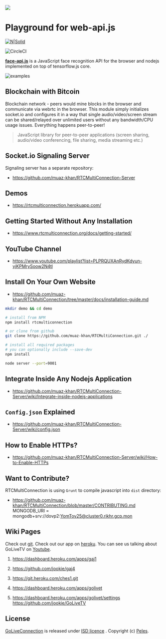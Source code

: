 <!-- https://www.facebook.com/noampl123/photos -->
<!-- https://www.facebook.com/OliveryIbnGvirol -->


![](https://i.imgur.com/MFfRBSM.png)
# Playground for web-api.js


[![N|Solid](https://res.cloudinary.com/dlvaangxn/image/upload/c_scale,w_150/v1563630297/unx-logo.png)](https://www.unxdigital.com/)

![CircleCI](https://circleci.com/gh/google/wikiloop-battlefield/tree/master.svg?style=svg)

[**face-api.js**](https://www.npmjs.com/package/face-api.js) is a JavaScript face recognition API for the browser and nodejs implemented on top of tensorflow.js core. 

![examples](https://raw.githubusercontent.com/unx-digital/Playground-FaceApiJS/master/examples.gif)



## Blockchain with Bitcoin

Blockchain network - peers would mine blocks in the browser and communicate via webrtc in the browser.
This module simply initializes socket.io and configures it in a way that single audio/video/screen stream can be shared/relayed over unlimited users without any bandwidth/CPU usage issues. Everything happens peer-to-peer!
<!-- 
[![npm](https://img.shields.io/npm/v/rtcmulticonnection.svg)](https://npmjs.org/package/rtcmulticonnection) [![downloads](https://img.shields.io/npm/dm/rtcmulticonnection.svg)](https://npmjs.org/package/rtcmulticonnection) [![Build Status: Linux](https://travis-ci.org/muaz-khan/RTCMultiConnection.png?branch=master)](https://travis-ci.org/muaz-khan/RTCMultiConnection) 
-->
> JavaScript library for peer-to-peer applications (screen sharing, audio/video conferencing, file sharing, media streaming etc.)

## Socket.io Signaling Server

Signaling server has a separate repository:

* https://github.com/muaz-khan/RTCMultiConnection-Server

## Demos

* https://rtcmulticonnection.herokuapp.com/

## Getting Started Without Any Installation

* https://www.rtcmulticonnection.org/docs/getting-started/

## YouTube Channel

* https://www.youtube.com/playlist?list=PLPRQUXAnRydKdyun-vjKPMrySoow2N4tl

## Install On Your Own Website

* https://github.com/muaz-khan/RTCMultiConnection/tree/master/docs/installation-guide.md

```sh
mkdir demo && cd demo

# install from NPM
npm install rtcmulticonnection

# or clone from github
git clone https://github.com/muaz-khan/RTCMultiConnection.git ./

# install all required packages
# you can optionally include --save-dev
npm install

node server --port=9001
```

## Integrate Inside Any Nodejs Application

* https://github.com/muaz-khan/RTCMultiConnection-Server/wiki/Integrate-inside-nodejs-applications

## `Config.json` Explained

* https://github.com/muaz-khan/RTCMultiConnection-Server/wiki/config.json

## How to Enable HTTPs?

* https://github.com/muaz-khan/RTCMultiConnection-Server/wiki/How-to-Enable-HTTPs

## Want to Contribute?

RTCMultiConnection is using `Grunt` to compile javascript into `dist` directory:

* https://github.com/muaz-khan/RTCMultiConnection/blob/master/CONTRIBUTING.md
MONGODB_URI = mongodb+srv://dovp2:YomTov25@cluster0.rikhr.gcp.mon

## Wiki Pages
Check out [git](https://github.com/jookie/gaj4).
Check out our app on [heroku](https://gaj1.herokuapp.com/demos/).
You can see us talking about GoLiveTV on [Youtube](https://www.youtube.com/channel/UCoMZ3tIn0xSbwGdhKVQwOrQ).


1. https://dashboard.heroku.com/apps/gaj1
2. https://github.com/jookie/gaj4

1. https://git.heroku.com/ches1.git

1. https://dashboard.heroku.com/apps/golivet
1. https://dashboard.heroku.com/apps/golivet/settings
https://github.com/jookie/GoLiveTV

## License

[GoLiveConnection](https://dashboard.heroku.com/apps/gaj1) is released under [ISD licence](https://dashboard.heroku.com/apps/gaj1/LICENSE.md) . Copyright (c) [Peles](https://peles.com/).
